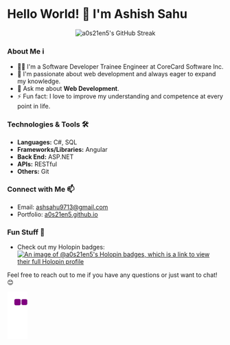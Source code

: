 # Hello World! 👋 I'm Ashish Sahu

<p align="center">
  <img src="https://github-readme-streak-stats.herokuapp.com/?user=a0s21en5" alt="a0s21en5's GitHub Streak" />
</p>

### About Me ℹ️
- 👨‍💻 I'm a Software Developer Trainee Engineer at CoreCard Software Inc.
- 🌱 I'm passionate about web development and always eager to expand my knowledge.
- 💬 Ask me about **Web Development**.
- ⚡ Fun fact: I love to improve my understanding and competence at every point in life.

### Technologies & Tools 🛠️
- **Languages:** C#, SQL
- **Frameworks/Libraries:** Angular
- **Back End:** ASP.NET
- **APIs:** RESTful
- **Others:** Git

### Connect with Me 📫
- Email: ashsahu9713@gmail.com
- Portfolio: [a0s21en5.github.io](https://a0s21en5.github.io/AshishSahu.github.io/)

### Fun Stuff 🎉
- Check out my Holopin badges: [![An image of @a0s21en5's Holopin badges, which is a link to view their full Holopin profile](https://holopin.me/a0s21en5)](https://holopin.io/@a0s21en5)

Feel free to reach out to me if you have any questions or just want to chat! 😊

![snake gif](https://github.com/a0s21en5/a0s21en5/blob/output/github-contribution-grid-snake.gif)
